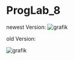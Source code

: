 # ProgLab_8
newest Version:
![grafik](https://github.com/gktn-i/ProgLab_8/assets/131660863/142f8405-d8da-4c06-ba71-7de3ab7b68da)




old Version:

![grafik](https://github.com/gktn-i/ProgLab_8/assets/131660863/f479410e-3a04-4747-9aef-726935dc6309)


